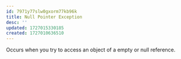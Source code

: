 ```yaml
---
id: 7971y77slw0gxorm77kb96k
title: Null Pointer Exception
desc: ''
updated: 1727015330185
created: 1727010636510
---
```


Occurs when you try to access an object of a empty or null reference.